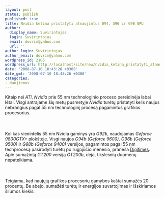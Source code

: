 ```yaml
---
layout: post
status: publish
published: true
title: Nvidia ketina pristatyti atnaujintus G94, G96 ir G98 GPU
author:
  display_name: Suvirintojas
  login: Suvirintojas
  email: dovrim@yahoo.com
  url: ''
author_login: Suvirintojas
author_email: dovrim@yahoo.com
wordpress_id: 2105
wordpress_url: http://localhost/site/new/nvidia_ketina_pristatyti_atnaujintus_g94__g96_ir_g98_gpu/
date: '2008-07-10 18:43:26 +0300'
date_gmt: '2008-07-10 18:43:26 +0300'
categories:
- Naujienos
---
```

<p>Kitaip nei <i>ATI</i>, <i>Nvidia</i> prie 55 nm technologinio proceso pereidinėja labai lėtai. Visgi antrajame šių metų pusmetyje <i>Nvidia</i> turėtų pristatyti kelis naujus nebrangius pagal 55 nm technologinį procesą pagamintus grafikos procesorius.<br />
<br><br />
<br>Kol kas vienintelis 55 nm Nvidia gaminys yra <i>G92b</i>, naudojamas <i>Geforce 9800GTX+</i> plokštėje. Visgi naujos <i>G94b (Geforce 9600), G96b (Geforce 9500)</i> ir <i>G98b (Geforce 9400)</i> versijos, pagamintos pagal 55 nm techprocesą pasirodyti turėtų po rugpjūčio mėnesio, praneša <a class="ns" href="http://www.digitimes.com/NewsShow/MailHome.asp?datePublish=2008/7/9&pages=PB&seq=200">Digitimes</a>. Apie sumažintą <i>GT200</i> versiją <i>GT200b</i>, deja, tikslesnių duomenų nepateikiama.<br />
<br><br />
<br>Teigiama, kad naujųjų grafikos procesorių gamybos kaštai sumažės 20 procentų. Be abejo, sumažėti turėtų ir energijos suvartojimas ir išskiriamos šilumos kiekis.<br />
<br><br />
<br><br />
<br></p>
